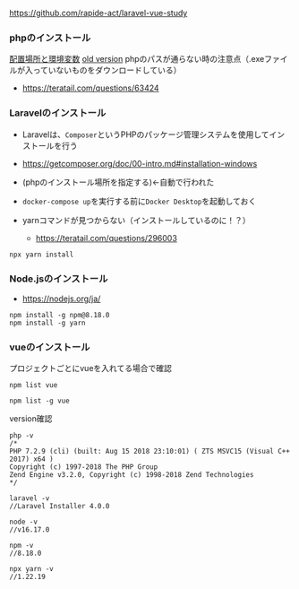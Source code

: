 https://github.com/rapide-act/laravel-vue-study

### phpのインストール

[配置場所と環境変数](https://weblabo.oscasierra.net/php-72-windows-install/)
[old version](https://windows.php.net/downloads/releases/archives/)
phpのパスが通らない時の注意点（.exeファイルが入っていないものをダウンロードしている）
- https://teratail.com/questions/63424

### Laravelのインストール
  - Laravelは、`Composer`というPHPのパッケージ管理システムを使用してインストールを行う
  - https://getcomposer.org/doc/00-intro.md#installation-windows
  - (phpのインストール場所を指定する)←自動で行われた

- `docker-compose up`を実行する前に`Docker Desktop`を起動しておく

- yarnコマンドが見つからない（インストールしているのに！？）
  - https://teratail.com/questions/296003


```console:npxを先頭につける
npx yarn install
```

### Node.jsのインストール
  - https://nodejs.org/ja/

```console
npm install -g npm@8.18.0
npm install -g yarn
```

### vueのインストール
プロジェクトごとにvueを入れてる場合で確認
```console
npm list vue
```

```console
npm list -g vue
```

version確認
```console
php -v
/*
PHP 7.2.9 (cli) (built: Aug 15 2018 23:10:01) ( ZTS MSVC15 (Visual C++ 2017) x64 )
Copyright (c) 1997-2018 The PHP Group
Zend Engine v3.2.0, Copyright (c) 1998-2018 Zend Technologies
*/

laravel -v
//Laravel Installer 4.0.0

node -v
//v16.17.0

npm -v
//8.18.0

npx yarn -v
//1.22.19

```

